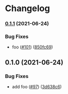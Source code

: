 # Changelog

### [0.1.1](https://www.github.com/noslouch/workflow-debug/compare/foo-v0.1.0...foo-v0.1.1) (2021-06-24)


### Bug Fixes

* foo ([#101](https://www.github.com/noslouch/workflow-debug/issues/101)) ([850fc69](https://www.github.com/noslouch/workflow-debug/commit/850fc690ebced0af15e74b071950ad46909a7ada))

## 0.1.0 (2021-06-24)


### Bug Fixes

* add foo ([#97](https://www.github.com/noslouch/workflow-debug/issues/97)) ([3d638c6](https://www.github.com/noslouch/workflow-debug/commit/3d638c60a09a485954bfb9d0e37bfbebf0e8e6b0))
